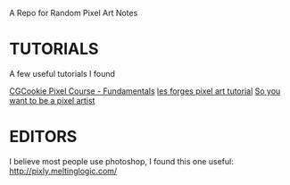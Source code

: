 A Repo for Random Pixel Art Notes

# TUTORIALS
A few useful tutorials I found

[CGCookie Pixel Course - Fundamentals](https://cgcookie.com/course/pixel-course-fundamentals/)
[les forges pixel art tutorial](http://opengameart.org/content/les-forges-pixel-art-course)
[So you want to be a pixel artist](http://gas13.ru/v3/tutorials/sywtbapa_almighty_grass_tile.php)


# EDITORS
I believe most people use photoshop, I found this one useful:
http://pixly.meltinglogic.com/
